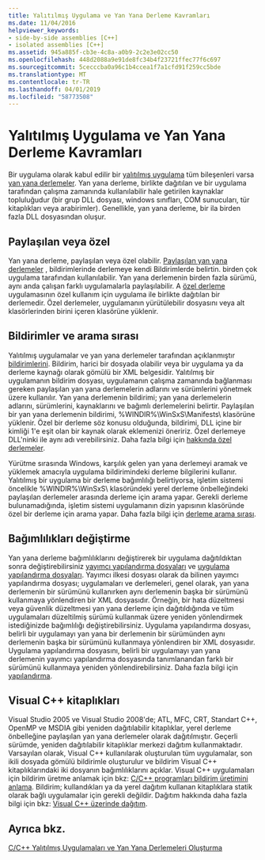 ```yaml
---
title: Yalıtılmış Uygulama ve Yan Yana Derleme Kavramları
ms.date: 11/04/2016
helpviewer_keywords:
- side-by-side assemblies [C++]
- isolated assemblies [C++]
ms.assetid: 945a885f-cb3e-4c8a-a0b9-2c2e3e02cc50
ms.openlocfilehash: 448d2088a9e91de8fc34b4f23721ffec77f6c697
ms.sourcegitcommit: 5cecccba0a96c1b4ccea1f7a1cfd91f259cc5bde
ms.translationtype: MT
ms.contentlocale: tr-TR
ms.lasthandoff: 04/01/2019
ms.locfileid: "58773508"
---
```

# <a name="concepts-of-isolated-applications-and-side-by-side-assemblies"></a>Yalıtılmış Uygulama ve Yan Yana Derleme Kavramları

Bir uygulama olarak kabul edilir bir [yalıtılmış uygulama](/windows/desktop/SbsCs/isolated-applications) tüm bileşenleri varsa [yan yana derlemeler](/windows/desktop/SbsCs/about-side-by-side-assemblies-). Yan yana derleme, birlikte dağıtılan ve bir uygulama tarafından çalışma zamanında kullanılabilir hale getirilen kaynaklar topluluğudur (bir grup DLL dosyası, windows sınıfları, COM sunucuları, tür kitaplıkları veya arabirimler). Genellikle, yan yana derleme, bir ila birden fazla DLL dosyasından oluşur.

## <a name="shared-or-private"></a>Paylaşılan veya özel

Yan yana derleme, paylaşılan veya özel olabilir. [Paylaşılan yan yana derlemeler](https://msdn.microsoft.com/library/aa375996.aspx) , bildirimlerinde derlemeye kendi Bildirimlerde belirtin. birden çok uygulama tarafından kullanılabilir. Yan yana derlemenin birden fazla sürümü, aynı anda çalışan farklı uygulamalarla paylaşılabilir. A [özel derleme](/windows/desktop/SbsCs/about-private-assemblies-) uygulamasının özel kullanım için uygulama ile birlikte dağıtılan bir derlemedir. Özel derlemeler, uygulamanın yürütülebilir dosyasını veya alt klasörlerinden birini içeren klasörüne yüklenir.

## <a name="manifests-and-search-order"></a>Bildirimler ve arama sırası

Yalıtılmış uygulamalar ve yan yana derlemeler tarafından açıklanmıştır [bildirimlerini](/windows/desktop/sbscs/manifests). Bildirim, harici bir dosyada olabilir veya bir uygulama ya da derleme kaynağı olarak gömülü bir XML belgesidir. Yalıtılmış bir uygulamanın bildirim dosyası, uygulamanın çalışma zamanında bağlanması gereken paylaşılan yan yana derlemelerin adlarını ve sürümlerini yönetmek üzere kullanılır. Yan yana derlemenin bildirimi; yan yana derlemelerin adlarını, sürümlerini, kaynaklarını ve bağımlı derlemelerini belirtir. Paylaşılan bir yan yana derlemenin bildirimi, %WINDIR%\WinSxS\Manifests\ klasörüne yüklenir. Özel bir derleme söz konusu olduğunda, bildirimi, DLL içine bir kimliği 1'e eşit olan bir kaynak olarak eklemenizi öneririz. Özel derlemeye DLL'ninki ile aynı adı verebilirsiniz. Daha fazla bilgi için [hakkında özel derlemeler](/windows/desktop/SbsCs/about-private-assemblies-).

Yürütme sırasında Windows, karşılık gelen yan yana derlemeyi aramak ve yüklemek amacıyla uygulama bildirimindeki derleme bilgilerini kullanır. Yalıtılmış bir uygulama bir derleme bağımlılığı belirtiyorsa, işletim sistemi öncelikle %WINDIR%\WinSxS\ klasöründeki yerel derleme önbelleğindeki paylaşılan derlemeler arasında derleme için arama yapar. Gerekli derleme bulunamadığında, işletim sistemi uygulamanın dizin yapısının klasöründe özel bir derleme için arama yapar. Daha fazla bilgi için [derleme arama sırası](/windows/desktop/SbsCs/assembly-searching-sequence).

## <a name="changing-dependencies"></a>Bağımlılıkları değiştirme

Yan yana derleme bağımlılıklarını değiştirerek bir uygulama dağıtıldıktan sonra değiştirebilirsiniz [yayımcı yapılandırma dosyaları](/windows/desktop/SbsCs/publisher-configuration-files) ve [uygulama yapılandırma dosyaları](/windows/desktop/SbsCs/application-configuration-files). Yayımcı ilkesi dosyası olarak da bilinen yayımcı yapılandırma dosyası; uygulamaları ve derlemeleri, genel olarak, yan yana derlemenin bir sürümünü kullanırken aynı derlemenin başka bir sürümünü kullanmaya yönlendiren bir XML dosyasıdır. Örneğin, bir hata düzeltmesi veya güvenlik düzeltmesi yan yana derleme için dağıtıldığında ve tüm uygulamaları düzeltilmiş sürümü kullanmak üzere yeniden yönlendirmek istediğinizde bağımlılığı değiştirebilirsiniz. Uygulama yapılandırma dosyası, belirli bir uygulamayı yan yana bir derlemenin bir sürümünden aynı derlemenin başka bir sürümünü kullanmaya yönlendiren bir XML dosyasıdır. Uygulama yapılandırma dosyasını, belirli bir uygulamayı yan yana derlemenin yayımcı yapılandırma dosyasında tanımlanandan farklı bir sürümünü kullanmaya yeniden yönlendirebilirsiniz. Daha fazla bilgi için [yapılandırma](/windows/desktop/SbsCs/configuration).

## <a name="visual-c-libraries"></a>Visual C++ kitaplıkları

Visual Studio 2005 ve Visual Studio 2008'de; ATL, MFC, CRT, Standart C++, OpenMP ve MSDIA gibi yeniden dağıtılabilir kitaplıklar, yerel derleme önbelleğine paylaşılan yan yana derlemeler olarak dağıtılmıştır. Geçerli sürümde, yeniden dağıtılabilir kitaplıklar merkezi dağıtım kullanmaktadır. Varsayılan olarak, Visual C++ kullanılarak oluşturulan tüm uygulamalar, son ikili dosyada gömülü bildirimle oluşturulur ve bildirim Visual C++ kitaplıklarındaki iki dosyanın bağımlılıklarını açıklar. Visual C++ uygulamaları için bildirim üretme anlamak için bkz: [C/C++ programları bildirim üretimini anlama](understanding-manifest-generation-for-c-cpp-programs.md). Bildirim; kullandıkları ya da yerel dağıtım kullanan kitaplıklara statik olarak bağlı uygulamalar için gerekli değildir. Dağıtım hakkında daha fazla bilgi için bkz: [Visual C++ üzerinde dağıtım](../windows/deployment-in-visual-cpp.md).

## <a name="see-also"></a>Ayrıca bkz.

[C/C++ Yalıtılmış Uygulamaları ve Yan Yana Derlemeleri Oluşturma](building-c-cpp-isolated-applications-and-side-by-side-assemblies.md)
